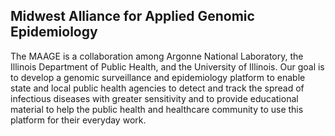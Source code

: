 ## Midwest Alliance for Applied Genomic Epidemiology

The MAAGE is a collaboration among Argonne National Laboratory, the Illinois Department of Public Health, and the University of Illinois. Our goal is to develop a genomic surveillance and epidemiology platform to enable state and local public health agencies to detect and track the spread of infectious diseases with greater sensitivity and to provide educational material to help the public health and healthcare community to use this platform for their everyday work.
